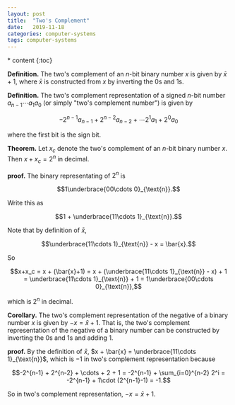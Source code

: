 ```yaml
---
layout: post
title:  "Two's Complement"
date:   2019-11-18
categories: computer-systems
tags: computer-systems
---
```

<head>
    <script src="https://cdn.mathjax.org/mathjax/latest/MathJax.js?config=TeX-AMS-MML_HTMLorMML" type="text/javascript"></script>
    <script type="text/x-mathjax-config">
        MathJax.Hub.Config({
            tex2jax: {
            skipTags: ['script', 'noscript', 'style', 'textarea', 'pre'],
            inlineMath: [['$','$']]
            }
        });
    </script>
</head>
* content
{:toc}

**Definition.** The two's complement of an $n$-bit binary number $x$ is given by $\bar{x}+1$, where $\bar{x}$ is constructed from $x$ by inverting the $0$s and $1$s.

**Definition.** The two's complement representation of a signed $n$-bit number $a_{n-1}\cdots a_1a_0$ (or simply "two's complement number") is given by

$$-2^{n-1} a_{n-1} + 2^{n-2}a_{n-2}+ \cdots 2^1 a_1 + 2^0a_0$$

where the first bit is the sign bit.

**Theorem.** Let $x_c$ denote the two's complement of an $n$-bit binary number $x$. Then $x + x_c = 2^n$ in decimal.



**proof.** The binary representating of $2^n$ is 

$$1\underbrace{00\cdots 0}_{\text{n}}.$$ 

Write this as 

$$1 + \underbrace{11\cdots 1}_{\text{n}}.$$ 

Note that by definition of $\bar{x}$,

$$\underbrace{11\cdots 1}_{\text{n}} - x = \bar{x}.$$ 

So

$$x+x_c = x + (\bar{x}+1) = x + (\underbrace{11\cdots 1}_{\text{n}} - x) + 1 = \underbrace{11\cdots 1}_{\text{n}} + 1 = 1\underbrace{00\cdots 0}_{\text{n}},$$

which is $2^n$ in decimal.

**Corollary.** The two's complement representation of the negative of a binary number $x$ is given by $-x = \bar{x} + 1$. That is, the two's complement representation of the negative of a binary number can be constructed by inverting the $0$s and $1$s and adding $1$.

**proof.** By the definition of $\bar{x}$, $x + \bar{x} = \underbrace{11\cdots 1}_{\text{n}}$, which is $-1$ in two's complement representation because

$$-2^{n-1} + 2^{n-2} + \cdots + 2 + 1 = -2^{n-1} + \sum_{i=0}^{n-2} 2^i = -2^{n-1} + 1\cdot (2^{n-1}-1) = -1.$$

So in two's complement representation, $-x = \bar{x}+1$.
